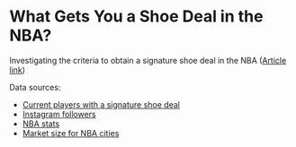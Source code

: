 # What Gets You a Shoe Deal in the NBA?

Investigating the criteria to obtain a signature shoe deal in the NBA ([Article link](https://www.bruinsportsanalytics.com/post/nba-shoe-deals))

Data sources:

- [Current players with a signature shoe deal](https://www.sportingnews.com/us/nba/news/nba-players-signature-sneaker-nike-adidas/qudhgthlcu3e54whi179dwic)
- [Instagram followers](https://www.popularbasketballers.com)
- [NBA stats](https://www.basketball-reference.com/leagues/NBA_2023_per_game.html)
- [Market size for NBA cities](https://www.sportsmediawatch.com/nba-market-size-nfl-mlb-nhl-nielsen-ratings/)
